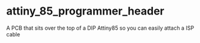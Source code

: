 # attiny_85_programmer_header
A PCB that sits over the top of a DIP Attiny85 so you can easily attach a ISP cable
